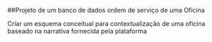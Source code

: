 ##Projeto de um banco de dados 
   ordem de serviço de uma Oficina

Criar um esquema conceitual para contextualização de uma oficina baseado na narrativa fornecida pela plataforma

